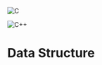 ![C](https://github.com/0xWaleed/data-structures/workflows/C/badge.svg)

![C++](https://github.com/0xWaleed/data-structures/workflows/C++/badge.svg)

# Data Structure